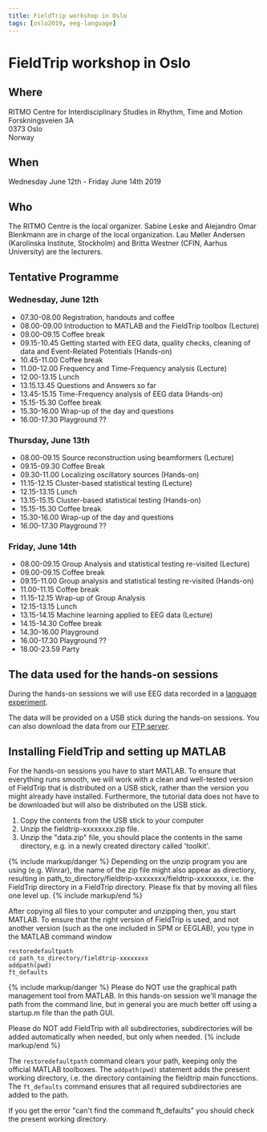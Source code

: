```yaml
---
title: FieldTrip workshop in Oslo
tags: [oslo2019, eeg-language]
---
```


# FieldTrip workshop in Oslo

## Where

RITMO Centre for Interdisciplinary Studies in Rhythm, Time and Motion  
Forskningsveien 3A  
0373 Oslo  
Norway

## When

Wednesday June 12th - Friday June 14th 2019

## Who

The RITMO Centre is the local organizer. Sabine Leske and Alejandro Omar Blenkmann are in charge of the local organization.
Lau Møller Andersen (Karolinska Institute, Stockholm) and Britta Westner (CFIN, Aarhus University) are the lecturers.

## Tentative Programme

### Wednesday, June 12th

- 07.30-08.00 Registration, handouts and coffee
- 08.00-09.00 Introduction to MATLAB and the FieldTrip toolbox (Lecture)
- 09.00-09.15 Coffee break
- 09.15-10.45 Getting started with EEG data, quality checks, cleaning of data and Event-Related Potentials (Hands-on)
- 10.45-11.00 Coffee break
- 11.00-12.00 Frequency and Time-Frequency analysis (Lecture)
- 12.00-13.15 Lunch
- 13.15.13.45 Questions and Answers so far
- 13.45-15.15 Time-Frequency analysis of EEG data (Hands-on)
- 15.15-15.30 Coffee break
- 15.30-16.00 Wrap-up of the day and questions
- 16.00-17.30 Playground ??

### Thursday, June 13th

- 08.00-09.15 Source reconstruction using beamformers (Lecture)
- 09.15-09.30 Coffee Break
- 09.30-11.00 Localizing oscillatory sources (Hands-on)
- 11.15-12.15 Cluster-based statistical testing (Lecture)
- 12.15-13.15 Lunch
- 13.15-15.15 Cluster-based statistical testing (Hands-on)
- 15.15-15.30 Coffee break
- 15.30-16.00 Wrap-up of the day and questions
- 16.00-17.30 Playground ??

### Friday, June 14th

- 08.00-09.15 Group Analysis and statistical testing re-visited (Lecture)
- 09.00-09.15 Coffee break
- 09.15-11.00 Group analysis and statistical testing re-visited (Hands-on)
- 11.00-11.15 Coffee break
- 11.15-12.15 Wrap-up of Group Analysis
- 12.15-13.15 Lunch
- 13.15-14.15 Machine learning applied to EEG data (Lecture)
- 14.15-14.30 Coffee break
- 14.30-16.00 Playground
- 16.00-17.30 Playground ??
- 18.00-23.59 Party


## The data used for the hands-on sessions

During the hands-on sessions we will use EEG data recorded in a [language experiment](/workshop/madrid2019/eeg_language).

The data will be provided on a USB stick during the hands-on sessions. You can also download the data from our [FTP server](ftp://ftp.fieldtriptoolbox.org/pub/fieldtrip/workshop/oslo2019/).

## Installing FieldTrip and setting up MATLAB

For the hands-on sessions you have to start MATLAB. To ensure that everything
runs smooth, we will work with a clean and well-tested version of FieldTrip that
is distributed on a USB stick, rather than the version you might already have
installed. Furthermore, the tutorial data does not have to be downloaded but
will also be distributed on the USB stick.

1.  Copy the contents from the USB stick to your computer
2.  Unzip the fieldtrip-xxxxxxxx.zip file.
3.  Unzip the "data.zip" file, you should place the contents in the same directory, e.g. in a newly created directory called 'toolkit'.

{% include markup/danger %}
Depending on the unzip program you are using (e.g. Winrar), the name of the zip file might also appear as directiory, resulting in path_to_directory/fieldtrip-xxxxxxxx/fieldtrip-xxxxxxxx, i.e. the FieldTrip directory in a FieldTrip directory. Please fix that by moving all files one level up.
{% include markup/end %}

After copying all files to your computer and unzipping then, you start MATLAB. To ensure that the right version of FieldTrip is used, and not another version (such as the one included in SPM or EEGLAB), you type in the MATLAB command window

    restoredefaultpath
    cd path_to_directory/fieldtrip-xxxxxxxx
    addpath(pwd)
    ft_defaults

{% include markup/danger %}
Please do NOT use the graphical path management tool from MATLAB. In this hands-on session we'll manage the path from the command line, but in general you are much better off using a startup.m file than the path GUI.

Please do NOT add FieldTrip with all subdirectories, subdirectories will be added automatically when needed, but only when needed.
{% include markup/end %}

The `restoredefaultpath` command clears your path, keeping only the
official MATLAB toolboxes. The `addpath(pwd)` statement adds the
present working directory, i.e. the directory containing the fieldtrip
main funcctions. The `ft_defaults` command ensures that all required
subdirectories are added to the path.

If you get the error "can't find the command ft_defaults" you should check the present working directory.
